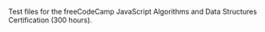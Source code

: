 Test files for the freeCodeCamp JavaScript Algorithms and Data Structures Certification (300 hours).
